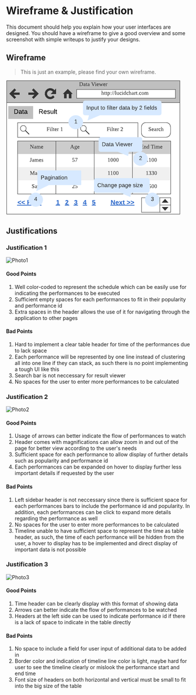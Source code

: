 # Wireframe & Justification

This document should help you explain how your user interfaces are designed. You should have a wireframe to give a good overview and some screenshot with simple writeups to justify your designs.

## Wireframe

> This is just an example, please find your own wireframe.

![Wireframe](assets/sample-wireframe-data-viewer-frontend.png)

## Justifications

### Justification 1

![Photo1](https://github.com/ADES-FSP/jibaboom-2b22-astronomia/blob/master/worksheets/wireframes/assets/advance_front_end_result_viewer_1.jpg)

#### Good Points

1. Well color-coded to represent the schedule which can be easily use for indicating the performances to be executed
2. Sufficient empty spaces for each performances to fit in their popularity and performance id
3. Extra spaces in the header allows the use of it for navigating through the application to other pages

#### Bad Points

1. Hard to implement a clear table header for time of the performances due to lack space
2. Each performance will be represented by one line instead of clustering all into one line if they can stack, as such there is no point implementing a tough UI like this
3. Search bar is not neccessary for result viewer
4. No spaces for the user to enter more performances to be calculated

### Justification 2

![Photo2](https://github.com/ADES-FSP/jibaboom-2b22-astronomia/blob/master/worksheets/wireframes/assets/advance_front_end_result_viewer_2.png)

#### Good Points

1. Usage of arrows can better indicate the flow of performances to watch
2. Header comes with magnifications can allow zoom in and out of the page for better view according to the user's needs
3. Sufficient space for each performance to allow display of further details such as popularity and performance id
4. Each performances can be expanded on hover to display further less important details if requested by the user

#### Bad Points

1. Left sidebar header is not neccessary since there is sufficient space for each performances bars to include the performance id and popularity. In addition, each performances can be click to expand more details regarding the performance as well
2. No spaces for the user to enter more performances to be calculated
3. Timeline unable to have sufficient space to represent the time as table header, as such, the time of each performance will be hidden from the user, a hover to display has to be implemented and direct display of important data is not possible

### Justification 3

![Photo3](https://github.com/ADES-FSP/jibaboom-2b22-astronomia/blob/master/worksheets/wireframes/assets/advance_front_end_result_viewer_3.jpg)

#### Good Points

1. Time header can be clearly display with this format of showing data
2. Arrows can better indicate the flow of performances to be watched
3. Headers at the left side can be used to indicate performance id if there is a lack of space to indicate in the table directly

#### Bad Points

1. No space to include a field for user input of additional data to be added in
2. Border color and indication of timeline line color is light, maybe hard for user to see the timeline clearly or mislook the performance start and end time
3. Font size of headers on both horizontal and vertical must be small to fit into the big size of the table
